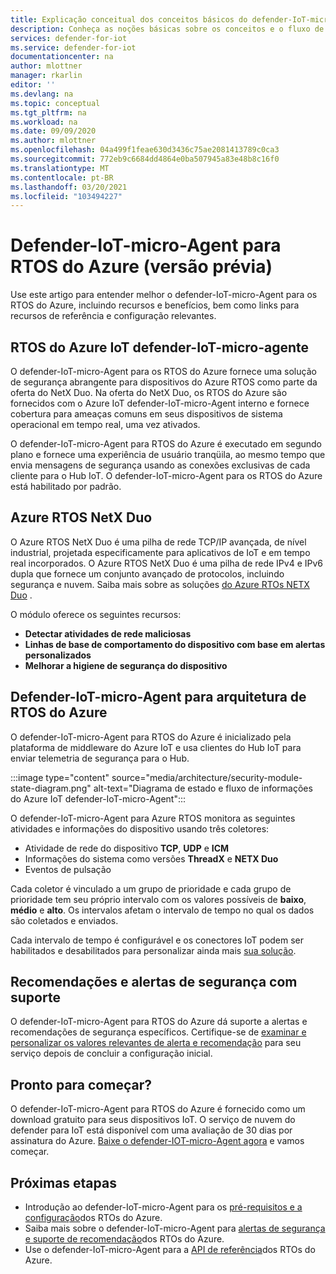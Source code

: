 ```yaml
---
title: Explicação conceitual dos conceitos básicos do defender-IoT-micro-Agent para os RTOS do Azure
description: Conheça as noções básicas sobre os conceitos e o fluxo de trabalho do defender-IoT-micro-Agent para Azure RTOS.
services: defender-for-iot
ms.service: defender-for-iot
documentationcenter: na
author: mlottner
manager: rkarlin
editor: ''
ms.devlang: na
ms.topic: conceptual
ms.tgt_pltfrm: na
ms.workload: na
ms.date: 09/09/2020
ms.author: mlottner
ms.openlocfilehash: 04a499f1feae630d3436c75ae2081413789c0ca3
ms.sourcegitcommit: 772eb9c6684dd4864e0ba507945a83e48b8c16f0
ms.translationtype: MT
ms.contentlocale: pt-BR
ms.lasthandoff: 03/20/2021
ms.locfileid: "103494227"
---
```

# <a name="defender-iot-micro-agent-for-azure-rtos-preview"></a>Defender-IoT-micro-Agent para RTOS do Azure (versão prévia)

Use este artigo para entender melhor o defender-IoT-micro-Agent para os RTOS do Azure, incluindo recursos e benefícios, bem como links para recursos de referência e configuração relevantes. 

## <a name="azure-rtos-iot-defender-iot-micro-agent"></a>RTOS do Azure IoT defender-IoT-micro-agente

O defender-IoT-micro-Agent para os RTOS do Azure fornece uma solução de segurança abrangente para dispositivos do Azure RTOS como parte da oferta do NetX Duo. Na oferta do NetX Duo, os RTOS do Azure são fornecidos com o Azure IoT defender-IoT-micro-Agent interno e fornece cobertura para ameaças comuns em seus dispositivos de sistema operacional em tempo real, uma vez ativados. 

O defender-IoT-micro-Agent para RTOS do Azure é executado em segundo plano e fornece uma experiência de usuário tranqüila, ao mesmo tempo que envia mensagens de segurança usando as conexões exclusivas de cada cliente para o Hub IoT. O defender-IoT-micro-Agent para os RTOS do Azure está habilitado por padrão.  

## <a name="azure-rtos-netx-duo"></a>Azure RTOS NetX Duo

O Azure RTOS NetX Duo é uma pilha de rede TCP/IP avançada, de nível industrial, projetada especificamente para aplicativos de IoT e em tempo real incorporados. O Azure RTOS NetX Duo é uma pilha de rede IPv4 e IPv6 dupla que fornece um conjunto avançado de protocolos, incluindo segurança e nuvem. Saiba mais sobre as soluções [do Azure RTOs NETX Duo](/azure/rtos/netx-duo/) .

O módulo oferece os seguintes recursos:

- **Detectar atividades de rede maliciosas**
- **Linhas de base de comportamento do dispositivo com base em alertas personalizados**
- **Melhorar a higiene de segurança do dispositivo**

## <a name="defender-iot-micro-agent-for-azure-rtos-architecture"></a>Defender-IoT-micro-Agent para arquitetura de RTOS do Azure

O defender-IoT-micro-Agent para RTOS do Azure é inicializado pela plataforma de middleware do Azure IoT e usa clientes do Hub IoT para enviar telemetria de segurança para o Hub.

:::image type="content" source="media/architecture/security-module-state-diagram.png" alt-text="Diagrama de estado e fluxo de informações do Azure IoT defender-IoT-micro-Agent":::

O defender-IoT-micro-Agent para Azure RTOS monitora as seguintes atividades e informações do dispositivo usando três coletores:
- Atividade de rede do dispositivo **TCP**, **UDP** e **ICM**
- Informações do sistema como versões **ThreadX** e **NETX Duo**
- Eventos de pulsação

Cada coletor é vinculado a um grupo de prioridade e cada grupo de prioridade tem seu próprio intervalo com os valores possíveis de **baixo**, **médio** e **alto**. Os intervalos afetam o intervalo de tempo no qual os dados são coletados e enviados.

Cada intervalo de tempo é configurável e os conectores IoT podem ser habilitados e desabilitados para personalizar ainda mais [sua solução](how-to-azure-rtos-security-module.md). 

## <a name="supported-security-alerts-and-recommendations"></a>Recomendações e alertas de segurança com suporte

O defender-IoT-micro-Agent para RTOS do Azure dá suporte a alertas e recomendações de segurança específicos. Certifique-se de [examinar e personalizar os valores relevantes de alerta e recomendação](concept-rtos-security-alerts-recommendations.md) para seu serviço depois de concluir a configuração inicial.

## <a name="ready-to-begin"></a>Pronto para começar?

O defender-IoT-micro-Agent para RTOS do Azure é fornecido como um download gratuito para seus dispositivos IoT. O serviço de nuvem do defender para IoT está disponível com uma avaliação de 30 dias por assinatura do Azure. [Baixe o defender-IOT-micro-Agent agora](https://github.com/azure-rtos/azure-iot-preview/releases) e vamos começar. 

## <a name="next-steps"></a>Próximas etapas

- Introdução ao defender-IoT-micro-Agent para os [pré-requisitos e a configuração](quickstart-azure-rtos-security-module.md)dos RTOs do Azure.
- Saiba mais sobre o defender-IoT-micro-Agent para [alertas de segurança e suporte de recomendação](concept-rtos-security-alerts-recommendations.md)dos RTOs do Azure. 
- Use o defender-IoT-micro-Agent para a [API de referência](azure-rtos-security-module-api.md)dos RTOs do Azure.